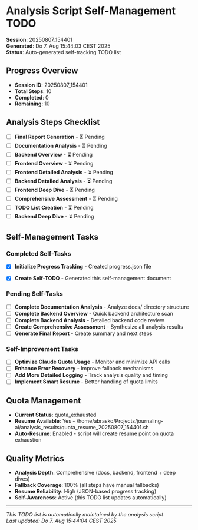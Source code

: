 # Analysis Script Self-Management TODO

**Session**: 20250807_154401  
**Generated**: Do 7. Aug 15:44:03 CEST 2025  
**Status**: Auto-generated self-tracking TODO list

## Progress Overview
- **Session ID**: 20250807_154401
- **Total Steps**: 10
- **Completed**: 0
- **Remaining**: 10

## Analysis Steps Checklist

- [ ] **Final Report Generation** - ⏳ Pending
- [ ] **Documentation Analysis** - ⏳ Pending
- [ ] **Backend Overview** - ⏳ Pending
- [ ] **Frontend Overview** - ⏳ Pending
- [ ] **Frontend Detailed Analysis** - ⏳ Pending
- [ ] **Backend Detailed Analysis** - ⏳ Pending
- [ ] **Frontend Deep Dive** - ⏳ Pending
- [ ] **Comprehensive Assessment** - ⏳ Pending
- [ ] **TODO List Creation** - ⏳ Pending
- [ ] **Backend Deep Dive** - ⏳ Pending

## Self-Management Tasks

### Completed Self-Tasks
- [x] **Initialize Progress Tracking** - Created progress.json file
- [x] **Create Self-TODO** - Generated this self-management document

 



### Pending Self-Tasks  
- [ ] **Complete Documentation Analysis** - Analyze docs/ directory structure
- [ ] **Complete Backend Overview** - Quick backend architecture scan
- [ ] **Complete Backend Analysis** - Detailed backend code review
- [ ] **Create Comprehensive Assessment** - Synthesize all analysis results
- [ ] **Generate Final Report** - Create summary and next steps

### Self-Improvement Tasks
- [ ] **Optimize Claude Quota Usage** - Monitor and minimize API calls  
- [ ] **Enhance Error Recovery** - Improve fallback mechanisms
- [ ] **Add More Detailed Logging** - Track analysis quality and timing
- [ ] **Implement Smart Resume** - Better handling of quota limits

## Quota Management
- **Current Status**: quota_exhausted
- **Resume Available**: Yes - /home/abrasko/Projects/journaling-ai/analysis_results/quota_resume_20250807_154401.sh
- **Auto-Resume**: Enabled - script will create resume point on quota exhaustion

## Quality Metrics  
- **Analysis Depth**: Comprehensive (docs, backend, frontend + deep dives)
- **Fallback Coverage**: 100% (all steps have manual fallbacks)
- **Resume Reliability**: High (JSON-based progress tracking)
- **Self-Awareness**: Active (this TODO list updates automatically)

---
*This TODO list is automatically maintained by the analysis script*  
*Last updated: Do 7. Aug 15:44:04 CEST 2025*
